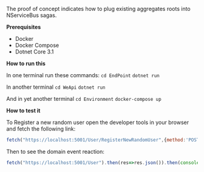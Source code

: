 The proof of concept indicates how to plug existing aggregates roots into NServiceBus sagas.

**Prerequisites**
- Docker
- Docker Compose
- Dotnet Core 3.1

**How to run this**

In one terminal run these commands:
`cd EndPoint`
`dotnet run`

In another terminal
`cd WeApi`
`dotnet run`

And in yet another terminal
`cd Environment`
`docker-compose up`

**How to test it**

To Register a new random user open the developer tools in your browser and fetch the following link:
```js
fetch("https://localhost:5001/User/RegisterNewRandomUser",{method:'POST'}).then(res=>res.json()).then(console.log);
```
Then to see the domain event reaction:
```js
fetch("https://localhost:5001/User").then(res=>res.json()).then(console.log);
```